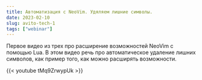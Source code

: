 ```yaml
---
title: Автоматизация с NeoVim. Удяляем лишние символы.
date: 2023-02-10
slug: avito-tech-1
tags: ["webinar"]
---
```


Первое видео из трех про расширение возможностей NeoVim с помощью Lua.
В этом видео речь про автоматическое удаление лишних символов, как пример того, как можно расширять возможности.

{{< youtube tMq9ZrwypUk >}}
<!--more-->

